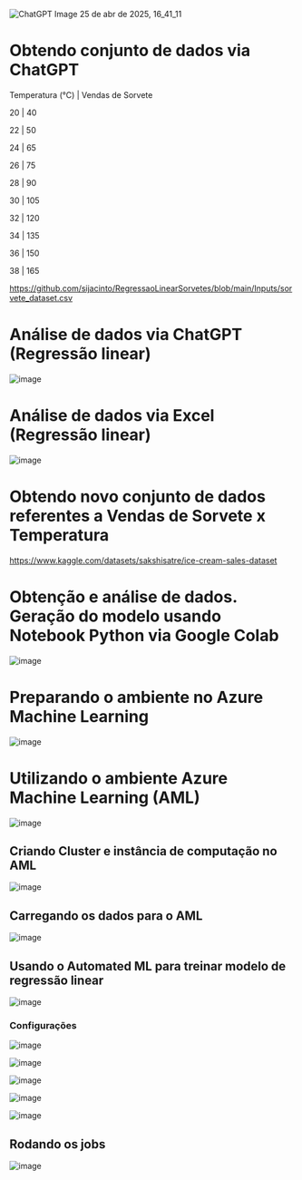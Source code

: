 
![ChatGPT Image 25 de abr  de 2025, 16_41_11](https://github.com/user-attachments/assets/135b737e-3c93-4068-a61f-8e1177d213ba)

# Obtendo conjunto de dados via ChatGPT
Temperatura (°C) | Vendas de Sorvete

20 | 40

22 | 50

24 | 65

26 | 75

28 | 90

30 | 105

32 | 120

34 | 135

36 | 150

38 | 165

https://github.com/sijacinto/RegressaoLinearSorvetes/blob/main/Inputs/sorvete_dataset.csv

# Análise de dados via ChatGPT (Regressão linear)
![image](https://github.com/user-attachments/assets/7b16c22c-d0fe-4ca8-99af-405eb5445f83)

# Análise de dados via Excel (Regressão linear)
![image](https://github.com/user-attachments/assets/d7025efa-f82d-4a98-90cf-a7059044a991)

# Obtendo novo conjunto de dados referentes a Vendas de Sorvete x Temperatura
https://www.kaggle.com/datasets/sakshisatre/ice-cream-sales-dataset

# Obtenção e análise de dados. Geração do modelo usando Notebook Python via Google Colab
![image](https://github.com/user-attachments/assets/fc697436-f0cd-4df7-8745-6032979c4d68)

# Preparando o ambiente no Azure Machine Learning
![image](https://github.com/user-attachments/assets/606dc012-9855-404a-be8b-275156bd13af)

# Utilizando o ambiente Azure Machine Learning (AML)
![image](https://github.com/user-attachments/assets/7b69284d-102f-440f-89c2-d70e8ed90d97)

## Criando Cluster e instância de computação no AML
![image](https://github.com/user-attachments/assets/c3c74fd8-87dd-4eae-8059-eb4a03c663e1)

## Carregando os dados para o AML
![image](https://github.com/user-attachments/assets/16e2890e-9e4a-40c2-a8cb-9732cc5c2e14)
## Usando o Automated ML para treinar modelo de regressão linear
![image](https://github.com/user-attachments/assets/bfe0b2b5-71d9-4bc8-925e-33d0d49bb2ff)
### Configurações
![image](https://github.com/user-attachments/assets/b2e5563d-ca97-4431-8166-b41e6d39b99a)

![image](https://github.com/user-attachments/assets/2a7909e2-84d1-4250-8bb5-b1540b4ef4fc)

![image](https://github.com/user-attachments/assets/94c10002-02b7-49c2-a8a5-4ccf5dfae983)

![image](https://github.com/user-attachments/assets/665c3f3d-41a3-4a63-85be-a38912994bbb)

![image](https://github.com/user-attachments/assets/3cfad66f-e973-4026-a4cf-25cb265b765f)

## Rodando os jobs
![image](https://github.com/user-attachments/assets/b947f76b-b545-4903-9918-5cf85d033260)













